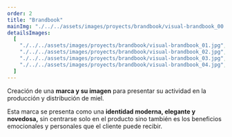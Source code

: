 ```yaml
---
order: 2
title: "Brandbook"
mainImg: "./../../assets/images/proyects/brandbook/visual-brandbook_00.webp"
detailsImages:
  [
    "./../../assets/images/proyects/brandbook/visual-brandbook_01.jpg",
    "./../../assets/images/proyects/brandbook/visual-brandbook_02.jpg",
    "./../../assets/images/proyects/brandbook/visual-brandbook_03.jpg",
    "./../../assets/images/proyects/brandbook/visual-brandbook_04.jpg",
  ]
---
```


Creación de una **marca y su imagen** para presentar su actividad en la producción y distribución de miel.

Esta marca se presenta como una **identidad moderna, elegante y novedosa,** sin centrarse solo en el producto sino también es los beneficios emocionales y personales que el cliente puede recibir.
